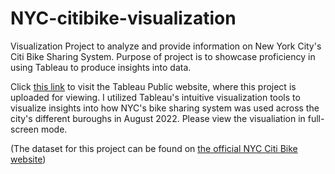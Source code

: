 # NYC-citibike-visualization
Visualization Project to analyze and provide information on New York City's Citi Bike Sharing System. Purpose of project is to showcase proficiency in using Tableau to produce insights into data. 

Click [this link](https://public.tableau.com/app/profile/dominick.j.yacono/viz/NYCCitiBikeAnalysis_16629181734840/Story1?publish=yes) to visit the Tableau Public website, where this project is uploaded for viewing. I utilized Tableau's intuitive visualization tools to visualize insights into how NYC's bike sharing system was used across the city's different buroughs in August 2022. Please view the visualiation in full-screen mode.

(The dataset for this project can be found on [the official NYC Citi Bike website](https://ride.citibikenyc.com/system-data))
